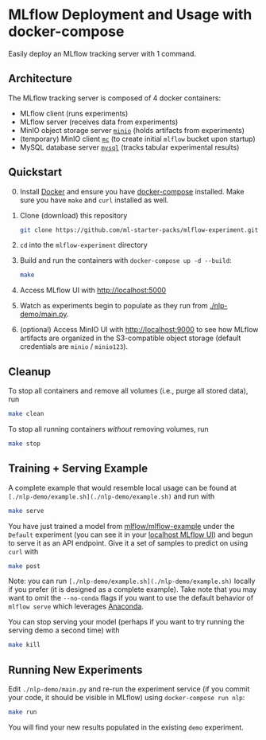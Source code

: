 # MLflow Deployment and Usage with docker-compose

Easily deploy an MLflow tracking server with 1 command.


## Architecture

The MLflow tracking server is composed of 4 docker containers:
* MLflow client (runs experiments)
* MLflow server (receives data from experiments)
* MinIO object storage server [`minio`](https://hub.docker.com/r/minio/minio) (holds artifacts from experiments)
* (temporary) MinIO client [`mc`](https://hub.docker.com/r/minio/mc) (to create initial `mlflow` bucket upon startup)
* MySQL database server [`mysql`](https://hub.docker.com/r/mysql/mysql-server) (tracks tabular experimental results)


## Quickstart

0. Install [Docker](https://docs.docker.com/get-docker/) and ensure you have [docker-compose](https://docs.docker.com/compose/install/) installed. Make sure you have `make` and `curl` installed as well.

1. Clone (download) this repository

    ```bash
    git clone https://github.com/ml-starter-packs/mlflow-experiment.git
    ```

2. `cd` into the `mlflow-experiment` directory

3. Build and run the containers with `docker-compose up -d --build`:

    ```bash
    make
    ```

4. Access MLflow UI with [http://localhost:5000](http://localhost:5000)

5. Watch as experiments begin to populate as they run from [./nlp-demo/main.py](/nlp-demo/main.py).


6. (optional) Access MinIO UI with [http://localhost:9000](http://localhost:9000) to see how MLflow artifacts are organized in the S3-compatible object storage (default credentials are `minio` / `minio123`).


## Cleanup

To stop all containers and remove all volumes (i.e., purge all stored data), run

```bash
make clean
```

To stop all running containers _without_ removing volumes, run

```bash
make stop
```


## Training + Serving Example

A complete example that would resemble local usage can be found at `[./nlp-demo/example.sh](./nlp-demo/example.sh)` and run with

```bash
make serve
```

You have just trained a model from [mlflow/mlflow-example](https://github.com/mlflow/mlflow-example) under the `Default` experiment (you can see it in your [localhost MLflow UI](http://localhost:5000/#/experiments/0)) and begun to serve it as an API endpoint.
Give it a set of samples to predict on using `curl` with

```bash
make post
```

Note: you can run `[./nlp-demo/example.sh](./nlp-demo/example.sh)` locally if you prefer (it is designed as a complete example). Take note that you may want to omit the `--no-conda` flags if you want to use the default behavior of `mlflow serve` which leverages [Anaconda](https://www.anaconda.com/).


You can stop serving your model (perhaps if you want to try running the serving demo a second time) with

```bash
make kill
```

## Running New Experiments

Edit `./nlp-demo/main.py` and re-run the experiment service (if you commit your code, it should be visible in MLflow) using `docker-compose run nlp`:

```bash
make run
```

You will find your new results populated in the existing `demo` experiment.
